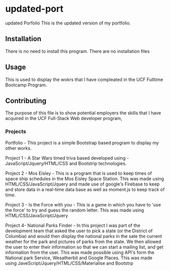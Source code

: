# updated-port
updated Porfolio
This is the updated version of my portfolio.  

## Installation
There is no need to install this program. 
There are no installation files

## Usage

This is used to display the wokrs that I have compleated in the UCF Fulltime Bootcamp Program.

## Contributing
The purpose of this file is to show potential employers the skills that I have acquired in the UCF Full-Stack Web developer program, 


### Projects
Portfolio - This project is a simple Bootstrap based program to display my other works.

Project 1 - A Star Wars timed triva based developed using -JavaScript/Jquery/HTML/CSS and Bootstrip technologies.

Project 2 - Mos Eisley -  This is a program that is used to keep times of space ship schedules in the Mos Eisley Space Station.  This was made using HTML/CSS/JavaScript/Jquery and made use of google's Firebase to keep and store data in a real-time data base as well as moment.js to keep track of time.

Project 3 - Is the Force with you -  This is a game in which you have to 'use the force' to try and guess the random letter.   This was made using HTML/CSS/JavaScript/Jquery

Project 4- National Parks Finder -  In this project I was part of the development team that asked the user to pick a state (or the District of Columbia) and would then display the national parks in the sate the current weather for the park and pictures of parks from the state.  We then allowed the user to enter their information so that we can start a mailing list, and get information from the user.  This was made possible using API's form the National park Service, Wesatherbit and Google Places.  This was made using JaveScript/Jquery/HTML/CSS/Materialise and Bootstrp